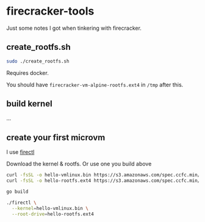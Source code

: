 # firecracker-tools

Just some notes I got when tinkering with firecracker.

## create_rootfs.sh

```sh
sudo ./create_rootfs.sh
```

Requires docker.

You should have `firecracker-vm-alpine-rootfs.ext4` in `/tmp` after this.

## build kernel

...

## create your first microvm

I use [firectl](https://github.com/firecracker-microvm/firectl)

Download the kernel & rootfs. Or use one you build above

```sh
curl -fsSL -o hello-vmlinux.bin https://s3.amazonaws.com/spec.ccfc.min/img/hello/kernel/hello-vmlinux.bin
curl -fsSL -o hello-rootfs.ext4 https://s3.amazonaws.com/spec.ccfc.min/img/hello/fsfiles/hello-rootfs.ext4
```

```sh
go build

./firectl \
  --kernel=hello-vmlinux.bin \
  --root-drive=hello-rootfs.ext4
```